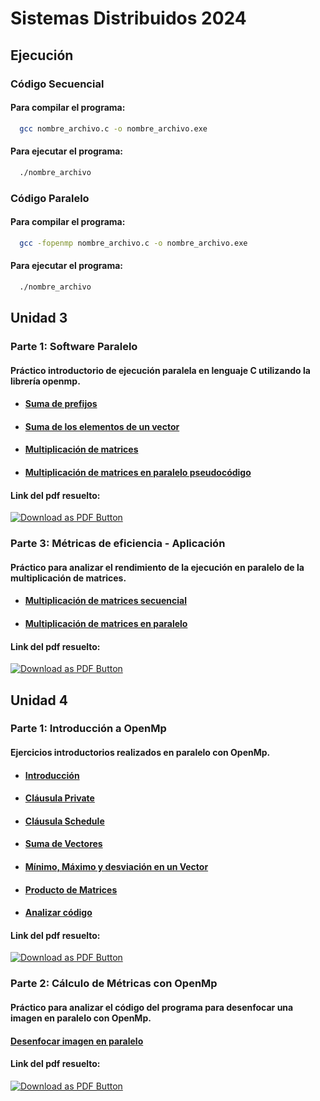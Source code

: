 # Sistemas Distribuidos 2024

## Ejecución

### Código Secuencial

#### Para **compilar** el programa:

```bash
  gcc nombre_archivo.c -o nombre_archivo.exe
```

#### Para **ejecutar** el programa:

```bash
  ./nombre_archivo
```

### Código Paralelo

#### Para **compilar** el programa:

```bash
  gcc -fopenmp nombre_archivo.c -o nombre_archivo.exe
```

#### Para **ejecutar** el programa:

```bash
  ./nombre_archivo
```

## Unidad 3

### Parte 1: Software Paralelo

#### Práctico introductorio de ejecución paralela en lenguaje C utilizando la librería openmp.

- #### [Suma de prefijos](https://github.com/Leonardo-de-los-rios/sistemas-distribuidos/blob/main/Unidad%203/Parte%201/ejercicio1.py)

- #### [Suma de los elementos de un vector](https://github.com/Leonardo-de-los-rios/sistemas-distribuidos/blob/main/Unidad%203/Parte%201/ejercicio2.py)

- #### [Multiplicación de matrices](https://github.com/Leonardo-de-los-rios/sistemas-distribuidos/blob/main/Unidad%203/Parte%201/ejercicio3.py)

- #### [Multiplicación de matrices en paralelo pseudocódigo](https://github.com/Leonardo-de-los-rios/sistemas-distribuidos/blob/main/Unidad%203/Parte%201/producto_matrices_paralelo_pseudo.txt)

#### Link del pdf resuelto:

[![Download as PDF Button](https://camo.githubusercontent.com/4b7e2df20c344127c85b210653959ea7cd2ddb1c1862f27c715cd460703e76d3/68747470733a2f2f696d672e736869656c64732e696f2f62616467652f446f776e6c6f616425323061732532305044462d4546333933393f7374796c653d666c6174266c6f676f3d61646f62656163726f626174726561646572266c6f676f436f6c6f723d776869746526636f6c6f723d626c61636b266c6162656c436f6c6f723d656331633234)](https://drive.google.com/file/d/1At2Q5LabLE-xrAP-ujTwawipJ_woD0ub/view?usp=sharing)

### Parte 3: Métricas de eficiencia - Aplicación

#### Práctico para analizar el rendimiento de la ejecución en paralelo de la multiplicación de matrices.

- #### [Multiplicación de matrices secuencial](https://github.com/Leonardo-de-los-rios/sistemas-distribuidos/blob/main/Unidad%203/Parte%203/producto_matrices.c)

- #### [Multiplicación de matrices en paralelo](https://github.com/Leonardo-de-los-rios/sistemas-distribuidos/blob/main/Unidad%203/Parte%203/producto_matrices_paralelo.c)

#### Link del pdf resuelto:

[![Download as PDF Button](https://camo.githubusercontent.com/4b7e2df20c344127c85b210653959ea7cd2ddb1c1862f27c715cd460703e76d3/68747470733a2f2f696d672e736869656c64732e696f2f62616467652f446f776e6c6f616425323061732532305044462d4546333933393f7374796c653d666c6174266c6f676f3d61646f62656163726f626174726561646572266c6f676f436f6c6f723d776869746526636f6c6f723d626c61636b266c6162656c436f6c6f723d656331633234)](https://drive.google.com/file/d/1LYEhnmU3-dzI5qxhPLBQD61AayaIDiQW/view?usp=sharing)

## Unidad 4

### Parte 1: Introducción a OpenMp

#### Ejercicios introductorios realizados en paralelo con OpenMp.

- #### [Introducción](https://github.com/Leonardo-de-los-rios/sistemas-distribuidos/tree/main/Unidad%204/Parte%201/Ejercicio%201)

- #### [Cláusula Private](https://github.com/Leonardo-de-los-rios/sistemas-distribuidos/tree/main/Unidad%204/Parte%201/Ejercicio%202)

- #### [Cláusula Schedule](https://github.com/Leonardo-de-los-rios/sistemas-distribuidos/tree/main/Unidad%204/Parte%201/Ejercicio%203)

- #### [Suma de Vectores](https://github.com/Leonardo-de-los-rios/sistemas-distribuidos/tree/main/Unidad%204/Parte%201/Ejercicio%204)

- #### [Mínimo, Máximo y desviación en un Vector](https://github.com/Leonardo-de-los-rios/sistemas-distribuidos/blob/main/Unidad%204/Parte%201/Ejercicio%205/ejercicio5.c)

- #### [Producto de Matrices](https://github.com/Leonardo-de-los-rios/sistemas-distribuidos/tree/main/Unidad%204/Parte%201/Ejercicio%206)

- #### [Analizar código](https://github.com/Leonardo-de-los-rios/sistemas-distribuidos/blob/main/Unidad%204/Parte%201/Ejercicio%207/ejercicio7.c)

#### Link del pdf resuelto:

[![Download as PDF Button](https://camo.githubusercontent.com/4b7e2df20c344127c85b210653959ea7cd2ddb1c1862f27c715cd460703e76d3/68747470733a2f2f696d672e736869656c64732e696f2f62616467652f446f776e6c6f616425323061732532305044462d4546333933393f7374796c653d666c6174266c6f676f3d61646f62656163726f626174726561646572266c6f676f436f6c6f723d776869746526636f6c6f723d626c61636b266c6162656c436f6c6f723d656331633234)](https://drive.google.com/file/d/15eQUjvUwHxCePDV8lPwOu_1HLPl8XnWN/view?usp=sharing)

### Parte 2: Cálculo de Métricas con OpenMp

#### Práctico para analizar el código del programa para desenfocar una imagen en paralelo con OpenMp.

#### [Desenfocar imagen en paralelo](https://github.com/Leonardo-de-los-rios/sistemas-distribuidos/blob/main/Unidad%204/Parte%201/Ejercicio%207/ejercicio7.c)

#### Link del pdf resuelto:

[![Download as PDF Button](https://camo.githubusercontent.com/4b7e2df20c344127c85b210653959ea7cd2ddb1c1862f27c715cd460703e76d3/68747470733a2f2f696d672e736869656c64732e696f2f62616467652f446f776e6c6f616425323061732532305044462d4546333933393f7374796c653d666c6174266c6f676f3d61646f62656163726f626174726561646572266c6f676f436f6c6f723d776869746526636f6c6f723d626c61636b266c6162656c436f6c6f723d656331633234)](https://drive.google.com/file/d/1L_ueY48exEGRn7nDAK4uEpOZu576Zm_4/view?usp=sharing)

